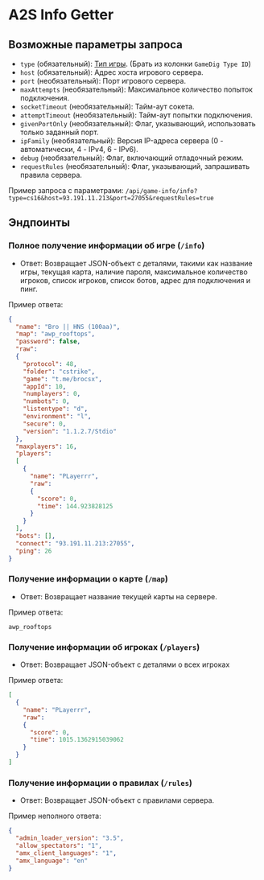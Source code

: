 # A2S Info Getter

## Возможные параметры запроса

  - `type` (обязательный): [Тип игры](https://github.com/gamedig/node-gamedig/blob/master/GAMES_LIST.md). (Брать из колонки `GameDig Type ID`)
  - `host` (обязательный): Адрес хоста игрового сервера.
  - `port` (необязательный): Порт игрового сервера.
  - `maxAttempts` (необязательный): Максимальное количество попыток подключения.
  - `socketTimeout` (необязательный): Тайм-аут сокета.
  - `attemptTimeout` (необязательный): Тайм-аут попытки подключения.
  - `givenPortOnly` (необязательный): Флаг, указывающий, использовать только заданный порт.
  - `ipFamily` (необязательный): Версия IP-адреса сервера (0 - автоматически, 4 - IPv4, 6 - IPv6).
  - `debug` (необязательный): Флаг, включающий отладочный режим.
  - `requestRules` (необязательный): Флаг, указывающий, запрашивать правила сервера.

Пример запроса с параметрами:
`/api/game-info/info?type=cs16&host=93.191.11.213&port=27055&requestRules=true`

## Эндпоинты

### Полное получение информации об игре (`/info`)

- Ответ: Возвращает JSON-объект с деталями, такими как название игры, текущая карта, наличие пароля, максимальное количество игроков, список игроков, список ботов, адрес для подключения и пинг.

Пример ответа:

```json
{
  "name": "Bro || HNS (100aa)",
  "map": "awp_rooftops",
  "password": false,
  "raw":
  {
    "protocol": 48,
    "folder": "cstrike",
    "game": "t.me/brocsx",
    "appId": 10,
    "numplayers": 0,
    "numbots": 0,
    "listentype": "d",
    "environment": "l",
    "secure": 0,
    "version": "1.1.2.7/Stdio"
  },
  "maxplayers": 16,
  "players":
  [
    {
      "name": "PLayerrr",
      "raw":
      {
        "score": 0,
        "time": 144.923828125
      }
    }
  ],
  "bots": [],
  "connect": "93.191.11.213:27055",
  "ping": 26
}
```

### Получение информации о карте (`/map`)

- Ответ: Возвращает название текущей карты на сервере.

Пример ответа:

```
awp_rooftops
```

### Получение информации об игроках (`/players`)

- Ответ: Возвращает JSON-объект с деталями о всех игроках

Пример ответа:

```json
[
  {
    "name": "PLayerrr",
    "raw":
    {
      "score": 0,
      "time": 1015.1362915039062
    }
  }
]
```

### Получение информации о правилах (`/rules`)

- Ответ: Возвращает JSON-объект с правилами сервера.

Пример неполного ответа:

```json
{
  "admin_loader_version": "3.5",
  "allow_spectators": "1",
  "amx_client_languages": "1",
  "amx_language": "en"
}
```